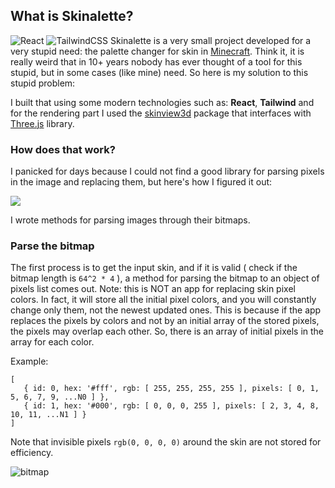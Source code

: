 ## What is Skinalette?
![React](https://img.shields.io/badge/react-%2320232a.svg?style=for-the-badge&logo=react&logoColor=%2361DAFB) ![TailwindCSS](https://img.shields.io/badge/tailwindcss-%2338B2AC.svg?style=for-the-badge&logo=tailwind-css&logoColor=white)
Skinalette is a very small project developed for a very stupid need: the palette changer for skin in [Minecraft](https://www.minecraft.net/ "Minecraft"). Think it, it is really weird that in 10+ years nobody has ever thought of a tool for this stupid, but in some cases (like mine) need. So here is my solution to this stupid problem:

I built that using some modern technologies such as: **React**, **Tailwind** and for the rendering part I used the [skinview3d](https://github.com/bs-community/skinview3d "skinview3d") package that interfaces with [Three.js](https://threejs.org/ "Three.js") library.

### How does that work?

I panicked for days because I could not find a good library for parsing pixels in the image and replacing them, but here's how I figured it out:

![](https://i.imgur.com/GyUCLl0.png)

I wrote methods for parsing images through their bitmaps.
 
### Parse the bitmap
 
The first process is to get the input skin, and if it is valid ( check if the bitmap length is `64^2 * 4` ), a method for parsing the bitmap to an object of pixels list comes out. Note: this is NOT an app for replacing skin pixel colors. In fact, it will store all the initial pixel colors, and you will constantly change only them, not the newest updated ones. This is because if the app replaces the pixels by colors and not by an initial array of the stored pixels, the pixels may overlap each other. So, there is an array of initial pixels in the array for each color.
 
Example:
```
[
   { id: 0, hex: '#fff', rgb: [ 255, 255, 255, 255 ], pixels: [ 0, 1, 5, 6, 7, 9, ...N0 ] },
   { id: 1, hex: '#000', rgb: [ 0, 0, 0, 255 ], pixels: [ 2, 3, 4, 8, 10, 11, ...N1 ] }
]
```
Note that invisible pixels `rgb(0, 0, 0, 0)` around the skin are not stored for efficiency.
 
![bitmap](https://i.imgur.com/p0YFXPz.png)